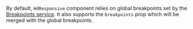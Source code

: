 By default, `HdResponsive` component relies on global breakpoints set by the [Breakpoints service](https://github.com/homeday-de/homeday-blocks/tree/master/src/services#breakpoints). It also supports the `breakpoints` prop which will be merged with the global breakpoints.